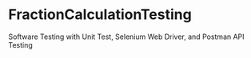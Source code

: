 # FractionCalculationTesting
Software Testing with Unit Test, Selenium Web Driver, and Postman API Testing
